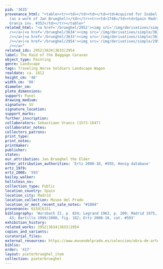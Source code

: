 ```yaml
---
pid: '3635'
provenance_html: "<table><tr><td></td><td></td><td>Acquired for Isabel de Farnese
  (as a work of Jan Brueghel)</td></tr><tr><td>1746</td><td>Spain Madrid</td><td>La
  Granja inv. #352</td></tr></table>"
related_html: "<a href='/brueghel/2952'><img src='/img/derivatives/simple/2952/thumbnail.jpg'
  /></a>|<a href='/brueghel/3634'><img src='/img/derivatives/simple/3634/thumbnail.jpg'
  /></a>|<a href='/brueghel/3633'><img src='/img/derivatives/simple/3633/thumbnail.jpg'
  /></a>|<a href='/brueghel/2954'><img src='/img/derivatives/simple/2954/thumbnail.jpg'
  /></a>"
related_ids: 2952|3634|3633|2954
label: The Raid of the Baggage Caravan
object_type: Painting
genre: Landscape
tags: Traveling Horse Soldiers Landscape Wagon
realdate: ca. 1612
height_cm: '48'
width_cm: '86'
diameter_cm:
plate_dimensions:
support: Panel
drawing_medium:
signature: SV
signature_location:
support_marks:
further_inscription:
collaborators: Sebastiaen Vrancx (1573-1647)
collaborator_notes:
collectors_patrons:
print_type:
print_notes:
printmaker:
publisher:
states:
our_attribution: Jan Brueghel the Elder
other_attribution_authorities: 'Ertz 2008-10, #593, Honig database'
ertz_1979:
ertz_2008: '593'
bailey_walker:
hollstein_no:
collection_type: Public
location_country: Spain
location_city: Madrid
location_collection: Museo del Prado
location_or_most_recent_sale_notes: "#1884"
provenance: 6150|6151
bibliography: 'Wurzbach II, p. 824; Legrand 1963, p. 200; Madrid 1975, p. 441, fig.
  43; Bartilla 1999/2000, fig. 182; Ertz 2008-10, cat. #593'
exhibition_history:
related_works: 2952|3634|3633|2954
copies_and_variants:
curatorial_files:
external_resources: https://www.museodelprado.es/coleccion/obra-de-arte/sorpresa-de-un-convoy/fd6cd5db-979f-4fa7-804c-e602b9e0ac29
biblio:
order: '417'
layout: pieterbrueghel_item
collection: pieterbrueghel
---
```

